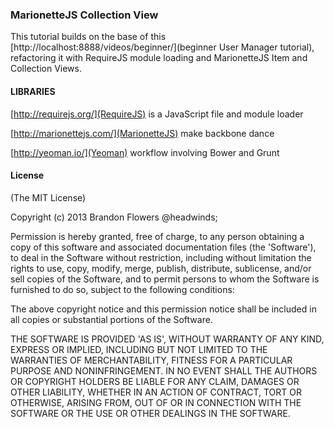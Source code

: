 ### MarionetteJS Collection View 

This tutorial builds on the base of this [http://localhost:8888/videos/beginner/](beginner User Manager tutorial), refactoring it with RequireJS module loading and MarionetteJS Item and Collection Views. 

#### LIBRARIES

[http://requirejs.org/](RequireJS) is a JavaScript file and module loader

[http://marionettejs.com/](MarionetteJS) make backbone dance

[http://yeoman.io/](Yeoman) workflow involving Bower and Grunt 


#### License 

(The MIT License)

Copyright (c) 2013 Brandon Flowers @headwinds;

Permission is hereby granted, free of charge, to any person obtaining
a copy of this software and associated documentation files (the
'Software'), to deal in the Software without restriction, including
without limitation the rights to use, copy, modify, merge, publish,
distribute, sublicense, and/or sell copies of the Software, and to
permit persons to whom the Software is furnished to do so, subject to
the following conditions:

The above copyright notice and this permission notice shall be
included in all copies or substantial portions of the Software.

THE SOFTWARE IS PROVIDED 'AS IS', WITHOUT WARRANTY OF ANY KIND,
EXPRESS OR IMPLIED, INCLUDING BUT NOT LIMITED TO THE WARRANTIES OF
MERCHANTABILITY, FITNESS FOR A PARTICULAR PURPOSE AND NONINFRINGEMENT.
IN NO EVENT SHALL THE AUTHORS OR COPYRIGHT HOLDERS BE LIABLE FOR ANY
CLAIM, DAMAGES OR OTHER LIABILITY, WHETHER IN AN ACTION OF CONTRACT,
TORT OR OTHERWISE, ARISING FROM, OUT OF OR IN CONNECTION WITH THE
SOFTWARE OR THE USE OR OTHER DEALINGS IN THE SOFTWARE.
